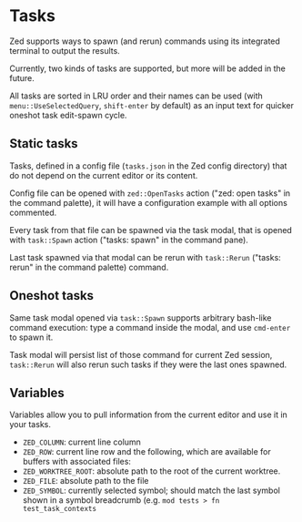 # Tasks

Zed supports ways to spawn (and rerun) commands using its integrated terminal to output the results.

Currently, two kinds of tasks are supported, but more will be added in the future.

All tasks are sorted in LRU order and their names can be used (with `menu::UseSelectedQuery`, `shift-enter` by default) as an input text for quicker oneshot task edit-spawn cycle.

## Static tasks

Tasks, defined in a config file (`tasks.json` in the Zed config directory) that do not depend on the current editor or its content.

Config file can be opened with `zed::OpenTasks` action ("zed: open tasks" in the command palette), it will have a configuration example with all options commented.

Every task from that file can be spawned via the task modal, that is opened with `task::Spawn` action ("tasks: spawn" in the command pane).

Last task spawned via that modal can be rerun with `task::Rerun` ("tasks: rerun" in the command palette) command.

## Oneshot tasks

Same task modal opened via `task::Spawn` supports arbitrary bash-like command execution: type a command inside the modal, and use `cmd-enter` to spawn it.

Task modal will persist list of those command for current Zed session, `task::Rerun` will also rerun such tasks if they were the last ones spawned.

## Variables

Variables allow you to pull information from the current editor and use it in your tasks.

- `ZED_COLUMN`: current line column
- `ZED_ROW`: current line row and the following, which are available for buffers with associated files:
- `ZED_WORKTREE_ROOT`: absolute path to the root of the current worktree.
- `ZED_FILE`: absolute path to the file
- `ZED_SYMBOL`: currently selected symbol; should match the last symbol shown in a symbol breadcrumb (e.g. `mod tests > fn test_task_contexts`
